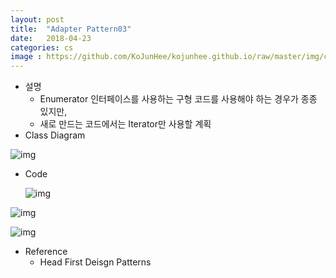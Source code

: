```yaml
---
layout: post
title:  "Adapter Pattern03"
date:   2018-04-23
categories: cs
image : https://github.com/KoJunHee/kojunhee.github.io/raw/master/img/cs_img.jpg
---
```


- 설명
  - Enumerator 인터페이스를 사용하는 구형 코드를 사용해야 하는 경우가 종종 있지만,
  - 새로 만드는 코드에서는 Iterator만 사용할 계획
- Class Diagram

![img](https://github.com/KoJunHee/kojunhee.github.io/raw/master/img/adpp01.png)

- Code

  ![img](https://github.com/KoJunHee/kojunhee.github.io/raw/master/img/adpp02.png)

![img](https://github.com/KoJunHee/kojunhee.github.io/raw/master/img/adpp03.png)

![img](https://github.com/KoJunHee/kojunhee.github.io/raw/master/img/adpp04.png)

- Reference
  - Head First Deisgn Patterns


